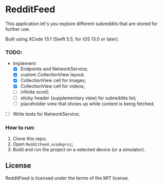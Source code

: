 # RedditFeed

This application let's you explore different subreddits that are stored for further use.

Built using XCode 13.1 (Swift 5.5, for iOS 13.0 or later).

### TODO:
- Implement:
    - [x] Endpoints and NetworkService;
    - [x] custom CollectionView layout;
    - [x] CollectionView cell for images;
    - [x] CollectionView cell for videos;
    - [ ] infinite scroll;
    - [ ] sticky header (supplementary view) for subreddits list;
    - [ ] placeholder view that shows up while content is being fetched;
- [ ] Write tests for NetworkService;

### How to run:

1. Clone this repo;
1. Open `RedditFeed.xcodeproj`;
1. Build and run the project on a selected device (or a simulator).

## License

RedditFeed is licensed under the terms of the MIT license.
